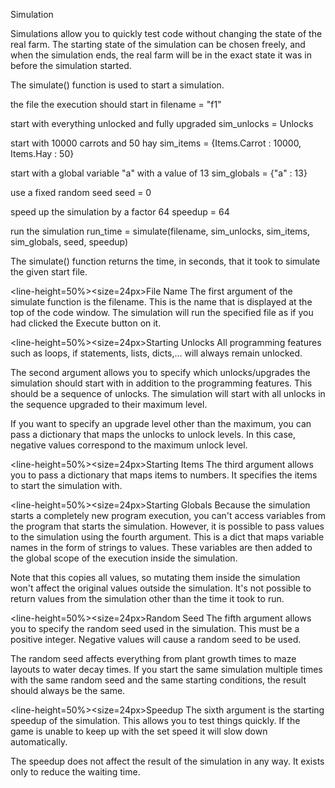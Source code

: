 Simulation</size>
</line-height>

Simulations allow you to quickly test code without changing the state of the real farm.
The starting state of the simulation can be chosen freely, and when the simulation ends, the real farm will be in the exact state it was in before the simulation started.

The simulate() function is used to start a simulation.

the file the execution should start in
filename = "f1"

start with everything unlocked and fully upgraded
sim_unlocks = Unlocks

start with 10000 carrots and 50 hay
sim_items = {Items.Carrot : 10000, Items.Hay : 50}

start with a global variable "a" with a value of 13
sim_globals = {"a" : 13}

use a fixed random seed
seed = 0

speed up the simulation by a factor 64
speedup = 64

run the simulation
run_time = simulate(filename, sim_unlocks, sim_items, sim_globals, seed, speedup)

The simulate() function returns the time, in seconds, that it took to simulate the given start file.

<line-height=50%><size=24px>File Name</size>
</line-height>
The first argument of the simulate function is the filename. This is the name that is displayed at the top of the code window. The simulation will run the specified file as if you had clicked the Execute button on it.

<line-height=50%><size=24px>Starting Unlocks</size>
</line-height>
All programming features such as loops, if statements, lists, dicts,... will always remain unlocked. 

The second argument allows you to specify which unlocks/upgrades the simulation should start with in addition to the programming features. This should be a sequence of unlocks. The simulation will start with all unlocks in the sequence upgraded to their maximum level.

If you want to specify an upgrade level other than the maximum, you can pass a dictionary that maps the unlocks to unlock levels. In this case, negative values correspond to the maximum unlock level.

<line-height=50%><size=24px>Starting Items</size>
</line-height>
The third argument allows you to pass a dictionary that maps items to numbers. It specifies the items to start the simulation with.

<line-height=50%><size=24px>Starting Globals</size>
</line-height>
Because the simulation starts a completely new program execution, you can't access variables from the program that starts the simulation.
However, it is possible to pass values to the simulation using the fourth argument. This is a dict that maps variable names in the form of strings to values. These variables are then added to the global scope of the execution inside the simulation.

Note that this copies all values, so mutating them inside the simulation won't affect the original values outside the simulation. It's not possible to return values from the simulation other than the time it took to run.

<line-height=50%><size=24px>Random Seed</size>
</line-height>
The fifth argument allows you to specify the random seed used in the simulation. This must be a positive integer. Negative values will cause a random seed to be used.

The random seed affects everything from plant growth times to maze layouts to water decay times. If you start the same simulation multiple times with the same random seed and the same starting conditions, the result should always be the same.

<line-height=50%><size=24px>Speedup</size>
</line-height>
The sixth argument is the starting speedup of the simulation. This allows you to test things quickly. If the game is unable to keep up with the set speed it will slow down automatically.

The speedup does not affect the result of the simulation in any way. It exists only to reduce the waiting time.